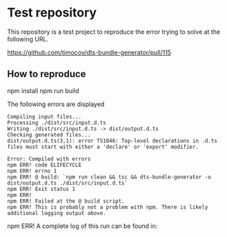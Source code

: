 # Test repository

This repository is a test project to reproduce the error trying to solve at
the following URL.

https://github.com/timocov/dts-bundle-generator/pull/115

## How to reproduce

npm install
npm run build

The following errors are displayed

    Compiling input files...
    Processing ./dist/src/input.d.ts
    Writing ./dist/src/input.d.ts -> dist/output.d.ts
    Checking generated files...
    dist/output.d.ts(3,1): error TS1046: Top-level declarations in .d.ts files must start with either a 'declare' or 'export' modifier.
    
    Error: Compiled with errors
    npm ERR! code ELIFECYCLE
    npm ERR! errno 1
    npm ERR! @ build: `npm run clean && tsc && dts-bundle-generator -o dist/output.d.ts ./dist/src/input.d.ts`
    npm ERR! Exit status 1
    npm ERR!
    npm ERR! Failed at the @ build script.
    npm ERR! This is probably not a problem with npm. There is likely additional logging output above.

npm ERR! A complete log of this run can be found in: